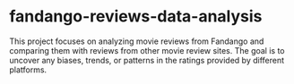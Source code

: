 # fandango-reviews-data-analysis
This project focuses on analyzing movie reviews from Fandango and comparing them with reviews from other movie review sites. The goal is to uncover any biases, trends, or patterns in the ratings provided by different platforms.
